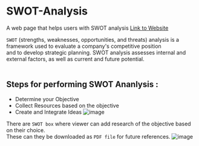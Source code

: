 # SWOT-Analysis
A web page that helps users with SWOT analysis [Link to Website](https://nisarg6502.github.io/swot-analysis/)

```SWOT``` (strengths, weaknesses, opportunities, and threats) analysis is a framework used to evaluate a company's competitive position <br>
and to develop strategic planning. SWOT analysis assesses internal and external factors, as well as current and future potential.
<br>
<br>
## Steps for performing SWOT Ananlysis : 
- Determine your Objective
- Collect Resources based on the objective
- Create and Integrate Ideas 
![image](https://user-images.githubusercontent.com/77754719/198043968-05152db2-7664-4384-8cc9-61197ee43594.png)


There are ```SWOT box``` where viewer can add research of the objective based on their choice. <br>
These can they be downloaded as ```PDF file``` for future references.
![image](https://user-images.githubusercontent.com/77754719/198046643-a8fa709b-b3dd-4837-89cc-78afe37a0ed5.png)
